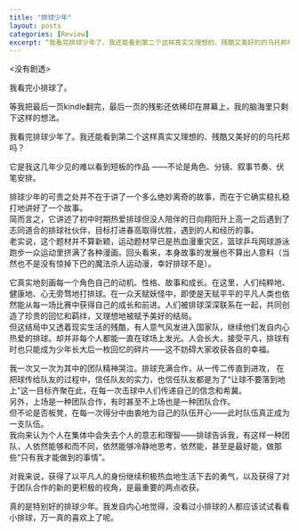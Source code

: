 ```yaml
---
title: "排球少年"
layout: posts
categories: [Review]
excerpt: “我看完排球少年了。我还能看到第二个这样真实又理想的、残酷又美好的的乌托邦吗？”
---
```


\<没有剧透\>

我看完小排球了。

等我把最后一页kindle翻完，最后一页的残影还依稀印在屏幕上，我的脑海里只剩下这样的想法。

我看完排球少年了。我还能看到第二个这样真实又理想的、残酷又美好的的乌托邦吗？

它是我这几年少见的难以看到短板的作品 ——不论是角色、分镜、叙事节奏、伏笔安排。

排球少年的可贵之处并不在于讲了一个多么绝妙离奇的故事，而在于它确实稳扎稳打地讲好了一个故事。  
简而言之，它讲述了初中时期热爱排球但没人陪伴的日向翔阳升上高一之后遇到了志同道合的排球社伙伴，目标打进春高取得优胜，遇到的人和经历的事。  
老实说，这个题材并不算新颖，运动题材早已是热血漫重灾区，篮球乒乓网球游泳跑步一众运动里挤满了各种漫画。回头看来，本身故事的发展也不算出人意料（当然也不是没有惊掉下巴的魔法杀人运动漫，幸好排球不是）。  

它真实地刻画每一个角色自己的动机、性格、故事和成长。在这里，人们纯粹地、健康地、心无旁骛地打排球。在一众天赋妖怪中，即使是天赋平平的平凡人类也依然能从每一场比赛中获得自己的成长和前进。人们被排球深深联系在一起，共同创造了珍贵的回忆和羁绊，又理想地被赋予美好的结局。  
但这结局中又透着现实生活的残酷，有人意气风发进入国家队，继续他们发自内心热爱的排球。却并非每个人都能一直在球场上发光。人会长大，接受平凡，排球有时也只能成为少年长大后一枚回忆的碎片——这不妨碍大家收获各自的幸福。  
 
我一次又一次为其中的团队精神哭泣。排球充满合作，从一传二传直到进攻， 在把球传给队友的过程中，信任队友的实力，也信任队友都是为了“让球不要落到地上”这一目标齐聚在此，在每一次击球中人们传递自己的信念和希冀。  
另外，上场是一种团队合作，有时甚至不上场也是一种团队合作。  
但不论是否板凳，在每一次得分中由衷地为自己的队伍开心——此时队伍真正成为一支队伍。  
我向来认为个人在集体中会失去个人的意志和理智——排球告诉我，有这样一种团队，人依然能够和而不同，依然能够冷静地思考，依然能，甚至是最好能，做那些“只有我才能做到的事情”。  

对我来说，获得了以平凡人的身份继续积极热血地生活下去的勇气，以及获得了对于团队合作的新的更积极的视角，是最重要的两点收获。  

真的是特别好的排球少年。我发自内心地觉得，没看过小排球的人都应该试试看看小排球，万一真的喜欢上了呢。  

